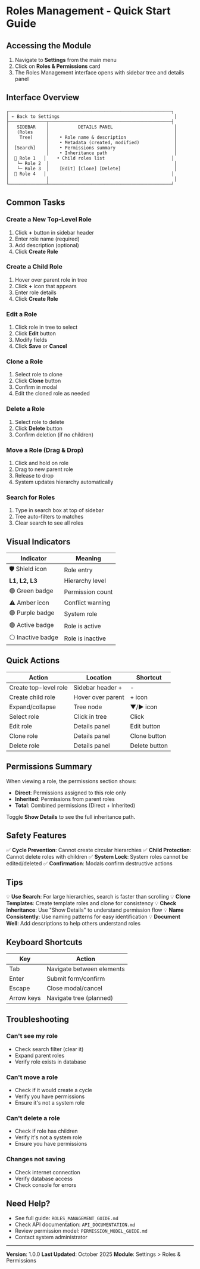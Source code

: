 # Roles Management - Quick Start Guide

## Accessing the Module

1. Navigate to **Settings** from the main menu
2. Click on **Roles & Permissions** card
3. The Roles Management interface opens with sidebar tree and details panel

## Interface Overview

```
┌─────────────────────────────────────────────────────────────┐
│ ← Back to Settings                                           │
├──────────────┬──────────────────────────────────────────────┤
│   SIDEBAR    │           DETAILS PANEL                       │
│   (Roles     │                                               │
│    Tree)     │    • Role name & description                  │
│              │    • Metadata (created, modified)             │
│  [Search]    │    • Permissions summary                      │
│              │    • Inheritance path                         │
│  📁 Role 1   │    • Child roles list                         │
│   └─ Role 2  │                                               │
│   └─ Role 3  │    [Edit] [Clone] [Delete]                    │
│  📁 Role 4   │                                               │
│              │                                               │
└──────────────┴──────────────────────────────────────────────┘
```

## Common Tasks

### Create a New Top-Level Role
1. Click **+** button in sidebar header
2. Enter role name (required)
3. Add description (optional)
4. Click **Create Role**

### Create a Child Role
1. Hover over parent role in tree
2. Click **+** icon that appears
3. Enter role details
4. Click **Create Role**

### Edit a Role
1. Click role in tree to select
2. Click **Edit** button
3. Modify fields
4. Click **Save** or **Cancel**

### Clone a Role
1. Select role to clone
2. Click **Clone** button
3. Confirm in modal
4. Edit the cloned role as needed

### Delete a Role
1. Select role to delete
2. Click **Delete** button
3. Confirm deletion (if no children)

### Move a Role (Drag & Drop)
1. Click and hold on role
2. Drag to new parent role
3. Release to drop
4. System updates hierarchy automatically

### Search for Roles
1. Type in search box at top of sidebar
2. Tree auto-filters to matches
3. Clear search to see all roles

## Visual Indicators

| Indicator | Meaning |
|-----------|---------|
| 🛡️ Shield icon | Role entry |
| **L1, L2, L3** | Hierarchy level |
| 🟢 Green badge | Permission count |
| ⚠️ Amber icon | Conflict warning |
| 🟣 Purple badge | System role |
| 🟢 Active badge | Role is active |
| ⚪ Inactive badge | Role is inactive |

## Quick Actions

| Action | Location | Shortcut |
|--------|----------|----------|
| Create top-level role | Sidebar header + | - |
| Create child role | Hover over parent | + icon |
| Expand/collapse | Tree node | ▼/▶ icon |
| Select role | Click in tree | Click |
| Edit role | Details panel | Edit button |
| Clone role | Details panel | Clone button |
| Delete role | Details panel | Delete button |

## Permissions Summary

When viewing a role, the permissions section shows:

- **Direct**: Permissions assigned to this role only
- **Inherited**: Permissions from parent roles
- **Total**: Combined permissions (Direct + Inherited)

Toggle **Show Details** to see the full inheritance path.

## Safety Features

✅ **Cycle Prevention**: Cannot create circular hierarchies
✅ **Child Protection**: Cannot delete roles with children
✅ **System Lock**: System roles cannot be edited/deleted
✅ **Confirmation**: Modals confirm destructive actions

## Tips

💡 **Use Search**: For large hierarchies, search is faster than scrolling
💡 **Clone Templates**: Create template roles and clone for consistency
💡 **Check Inheritance**: Use "Show Details" to understand permission flow
💡 **Name Consistently**: Use naming patterns for easy identification
💡 **Document Well**: Add descriptions to help others understand roles

## Keyboard Shortcuts

| Key | Action |
|-----|--------|
| Tab | Navigate between elements |
| Enter | Submit form/confirm |
| Escape | Close modal/cancel |
| Arrow keys | Navigate tree (planned) |

## Troubleshooting

### Can't see my role
- Check search filter (clear it)
- Expand parent roles
- Verify role exists in database

### Can't move a role
- Check if it would create a cycle
- Verify you have permissions
- Ensure it's not a system role

### Can't delete a role
- Check if role has children
- Verify it's not a system role
- Ensure you have permissions

### Changes not saving
- Check internet connection
- Verify database access
- Check console for errors

## Need Help?

- See full guide: `ROLES_MANAGEMENT_GUIDE.md`
- Check API documentation: `API_DOCUMENTATION.md`
- Review permission model: `PERMISSION_MODEL_GUIDE.md`
- Contact system administrator

---

**Version**: 1.0.0
**Last Updated**: October 2025
**Module**: Settings > Roles & Permissions
